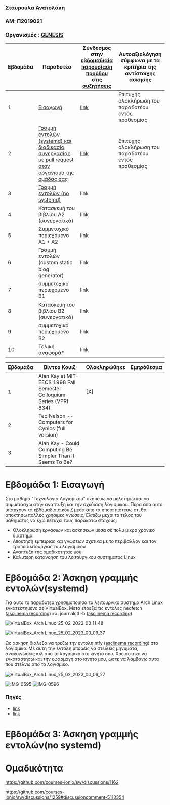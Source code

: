 ### Σταυρούλα Ανατολάκη
### ΑΜ: Π2019021
### Οργανισμός : [GENESIS](https://github.com/Genesis-The-Beginning)

| Εβδομάδα | Παραδοτέο | Σύνδεσμος στην [εβδομαδιαία παρουσίαση προόδου στις συζητήσεις](https://github.com/courses-ionio/sw/discussions) | Αυτοαξιολόγηση σύμφωνα με τα κριτήρια της αντίστοιχης άσκησης |
| --- | --- | --- | --- |
| 1 | [Εισαγωγή](https://github.com/StavroulaAnatolaki/sw/blob/2019021/projects/2019021/README.md#%CE%B5%CE%B2%CE%B4%CE%BF%CE%BC%CE%AC%CE%B4%CE%B1-1-%CE%B5%CE%B9%CF%83%CE%B1%CE%B3%CF%89%CE%B3%CE%AE) | [link](https://github.com/courses-ionio/sw/discussions/1153) |Επιτυχής ολοκλήρωση του παραδοτέου εντός προθεσμίας |
| 2 | [Γραμμή εντολών (systemd) και διαδικασία συνεργασίας με pull request στον οργανισμό της ομάδας σας](https://github.com/StavroulaAnatolaki/sw/blob/2019021/projects/2019021/README.md#%CE%B5%CE%B2%CE%B4%CE%BF%CE%BC%CE%AC%CE%B4%CE%B1-2-%CE%AC%CF%83%CE%BA%CE%B7%CF%83%CE%B7-%CE%B3%CF%81%CE%B1%CE%BC%CE%BC%CE%AE%CF%82-%CE%B5%CE%BD%CF%84%CE%BF%CE%BB%CF%8E%CE%BD) |[link](https://github.com/courses-ionio/sw/discussions/1301) |Επιτυχής ολοκλήρωση του παραδοτέου εντός προθεσμίας |
| 3 | [Γραμμή εντολών (no systemd)](https://github.com/StavroulaAnatolaki/sw/blob/2019021/projects/2019021/README.md#%CE%B5%CE%B2%CE%B4%CE%BF%CE%BC%CE%AC%CE%B4%CE%B1-3-%CE%AC%CF%83%CE%BA%CE%B7%CF%83%CE%B7-%CE%B3%CF%81%CE%B1%CE%BC%CE%BC%CE%AE%CF%82-%CE%B5%CE%BD%CF%84%CE%BF%CE%BB%CF%8E%CE%BDno-systemd) |link | |
| 4 | Κατασκευή του βιβλίου Α2 (συνεργατικά) |link | |
| 5 | Συμμετοχικό περιεχόμενο A1 + A2 |link | |
| 6 | Γραμμή εντολών (custom static blog generator) |link | |
| 7 | συμμετοχικό περιεχόμενο B1 |link | |
| 8 | Κατασκευή του βιβλίου Β2 (συνεργατικά) |link | |
| 9 | συμμετοχικό περιεχόμενο B2 |link | |
| 10 | Τελική αναφορά* |link | |

| Εβδομάδα | Βίντεο Κουιζ | Ολοκληρώθηκε | Εμπρόθεσμα | 
| --- | --- | --- | --- |
| 1 |Alan Kay at MIT-EECS 1998 Fall Semester Colloquium Series (VPRI 834) | [X]  |  | 
| 2 |Ted Nelson -- Computers for Cynics (full version) |  |  | 
| 3 |Alan Kay - Could Computing Be Simpler Than It Seems To Be? |  |  | 

# Εβδομάδα 1: Εισαγωγή
Στο μαθημα "Τεχνολογια Λογισμικου" σκοπευω να μελετησω και να συμμετασχω στην αναπτυξη και την σχεδιαση λογισμικου. Περα απο αυτο υπαρχουν τα εβδομαδιαια κουιζ μεσα απο τα οποια πιστευω οτι θα αποκτησω πολλες χρησιμες γνωσεις. Ελπιζω μεχρι το τελος του μαθηματος να εχω πετυχει τους παρακατω στοχους:

* Ολοκληρωση εργασιων και ασκησεων μεσα σε πολυ μικρο χρονικο διαστημα
* Αποκτηση εμπειριας και γνωσεων σχετικα με το περιβαλλον και τον τροπο λειτουργιας του λογισμικου
* Αναπτυξη της ομαδικοτητας μου
* Καλυτερη κατανοηση του λειτουργικου συστηματος Linux

# Εβδομάδα 2: Άσκηση γραμμής εντολών(systemd)

Για αυτο το παραδοτεο χρησιμοποιησα το λειτουργικο συστημα Arch Linux εγκατεστημενο σε VirtualBox. Μετα ετρεξα τις εντολες neofetch ([asciinema recording](https://asciinema.org/a/3k6f5xbQeGjKxWKmL43lbC1kF)) και journalctl -b ([asciinema recording](https://asciinema.org/a/aNxUZ1oos2iW33pgc8fCspAZO)).


![VirtualBox_Arch Linux_25_02_2023_00_11_48](https://user-images.githubusercontent.com/72880868/221351050-3b3a5907-704c-4d91-b127-cf0f3341e821.png)

![VirtualBox_Arch Linux_25_02_2023_00_09_37](https://user-images.githubusercontent.com/72880868/221351058-183b2dd3-6b1a-47a2-bac0-1d4f39b4442a.png)

Ως ασκηση διαλεξα να τρεξω την εντολη ntfy ([asciinema recording](https://asciinema.org/a/bPGO52HUtwnTGtH0LnBxhPlmp)) στο λογισμικο. Με αυτη την εντολη μπορεις να στειλεις μηνυματα, ανακοινωσεις κτλ απο το λογισμικο στο κινητο σου.
Χρειαστηκε να εγκαταστησω και την εφαρμογη στο κινητο μου, ωστε να λαμβανω αυτα που στελνω απο το λογισμικο.

![VirtualBox_Arch Linux_25_02_2023_00_06_27](https://user-images.githubusercontent.com/72880868/221536314-c6222bca-4438-425f-9c0e-2b247b4cf3ac.png)

![IMG_0595](https://user-images.githubusercontent.com/72880868/221539621-ed2c79ce-b0ae-4fde-853b-8dc633c37e63.gif) ![IMG_0596](https://user-images.githubusercontent.com/72880868/221539653-879f314f-cbf0-4bd0-a5a9-1387ab917b0a.gif)



### Πηγές
* [link](https://www.youtube.com/watch?v=u9EcWrsjE20)
* [link](https://ntfy.sh/)

# Εβδομάδα 3: Άσκηση γραμμής εντολών(no systemd)

# Ομαδικότητα
https://github.com/courses-ionio/sw/discussions/1162

https://github.com/courses-ionio/sw/discussions/1259#discussioncomment-5113354
